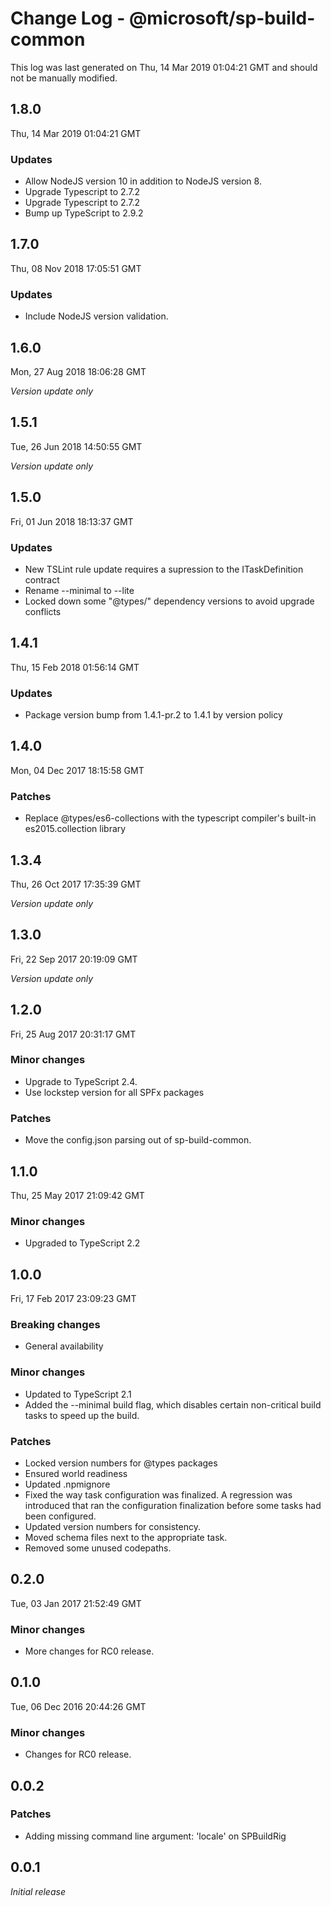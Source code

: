 # Change Log - @microsoft/sp-build-common

This log was last generated on Thu, 14 Mar 2019 01:04:21 GMT and should not be manually modified.

## 1.8.0
Thu, 14 Mar 2019 01:04:21 GMT

### Updates

- Allow NodeJS version 10 in addition to NodeJS version 8.
- Upgrade Typescript to 2.7.2
- Upgrade Typescript to 2.7.2
- Bump up TypeScript to 2.9.2

## 1.7.0
Thu, 08 Nov 2018 17:05:51 GMT

### Updates

- Include NodeJS version validation.

## 1.6.0
Mon, 27 Aug 2018 18:06:28 GMT

*Version update only*

## 1.5.1
Tue, 26 Jun 2018 14:50:55 GMT

*Version update only*

## 1.5.0
Fri, 01 Jun 2018 18:13:37 GMT

### Updates

- New TSLint rule update requires a supression to the ITaskDefinition contract
- Rename --minimal to --lite
- Locked down some "@types/" dependency versions to avoid upgrade conflicts

## 1.4.1
Thu, 15 Feb 2018 01:56:14 GMT

### Updates

- Package version bump from 1.4.1-pr.2 to 1.4.1 by version policy

## 1.4.0
Mon, 04 Dec 2017 18:15:58 GMT

### Patches

- Replace @types/es6-collections with the typescript compiler's built-in es2015.collection library

## 1.3.4
Thu, 26 Oct 2017 17:35:39 GMT

*Version update only*

## 1.3.0
Fri, 22 Sep 2017 20:19:09 GMT

*Version update only*

## 1.2.0
Fri, 25 Aug 2017 20:31:17 GMT

### Minor changes

- Upgrade to TypeScript 2.4.
- Use lockstep version for all SPFx packages

### Patches

- Move the config.json parsing out of sp-build-common.

## 1.1.0
Thu, 25 May 2017 21:09:42 GMT

### Minor changes

- Upgraded to TypeScript 2.2

## 1.0.0
Fri, 17 Feb 2017 23:09:23 GMT

### Breaking changes

- General availability

### Minor changes

- Updated to TypeScript 2.1
- Added the --minimal build flag, which disables certain non-critical build tasks to speed up the build.

### Patches

- Locked version numbers for @types packages
- Ensured world readiness
- Updated .npmignore
- Fixed the way task configuration was finalized. A regression was introduced that ran the configuration finalization before some tasks had been configured.
- Updated version numbers for consistency.
- Moved schema files next to the appropriate task.
- Removed some unused codepaths.

## 0.2.0
Tue, 03 Jan 2017 21:52:49 GMT

### Minor changes

- More changes for RC0 release.

## 0.1.0
Tue, 06 Dec 2016 20:44:26 GMT

### Minor changes

- Changes for RC0 release.

## 0.0.2

### Patches

- Adding missing command line argument: 'locale' on SPBuildRig

## 0.0.1

*Initial release*

